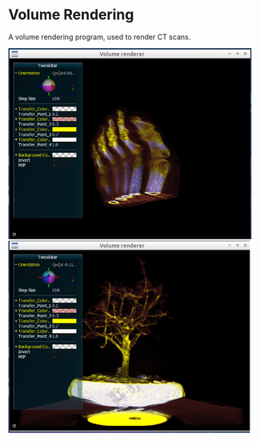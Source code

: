 Volume Rendering
===============

A volume rendering program, used to render CT scans.

![Foot](images/foot.png)
![Bonsai](images/bonsai.png)
